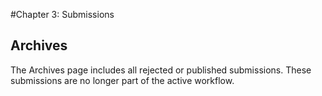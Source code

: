 #Chapter 3: Submissions
## Archives

The Archives page includes all rejected or published submissions. These submissions are no longer part of the active workflow.